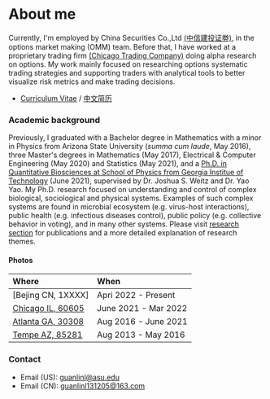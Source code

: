 # About me

Currently, I'm employed by China Securities Co.,Ltd [(中信建投证劵)](https://www.csc108.com/newsiteindex/index.jspx), in the options market making (OMM) team. Before that, I have worked at a proprietary trading firm [(Chicago Trading Company)](https://www.chicagotrading.com) doing alpha research on options. My work mainly focused on researching options systematic trading strategies and supporting traders with analytical tools to better visualize risk metrics and make trading decisions.

* [Curriculum Vitae](./pdfs/cv/cv_en.pdf) / [中文简历](./pdfs/cv/cv_cn.pdf)

### Academic background
Previously, I graduated with a Bachelor degree in Mathematics with a minor in Physics from Arizona State University (_summa cum laude_, May 2016), three Master's degrees in Mathematics (May 2017), Electrical & Computer Engineering (May 2020) and Statistics (May 2021), and a [Ph.D. in Quantitative Biosciences at School of Physics from Georgia Institue of Technology](https://qbios.gatech.edu) (June 2021), supervised by Dr. Joshua S. Weitz and Dr. Yao Yao. My Ph.D. research focused on understanding and control of complex biological, sociological and physical systems. Examples of such complex systems are found in microbial ecosystem (e.g. virus-host interactions), public health (e.g. infectious diseases control), public policy (e.g. collective behavior in voting), and in many other systems. Please visit [research section](./research_page.html) for publications and a more detailed explanation of research themes.

#### Photos

| Where                                | When                 |
|:-------------------------------------|:---------------------|
| [Bejing CN, 1XXXX]                   | Apri 2022 - Present  |
| [Chicago IL, 60605](./chi_pics.html) | June 2021 - Mar 2022 |
| [Atlanta GA, 30308](./atl_pics.html) | Aug 2016 - June 2021 | 
| [Tempe AZ, 85281](./az_pics.html)    | Aug 2013 - May 2016  | 

### Contact
* Email (US): guanlinl@asu.edu        
* Email (CN): guanlinl131205@163.com   
